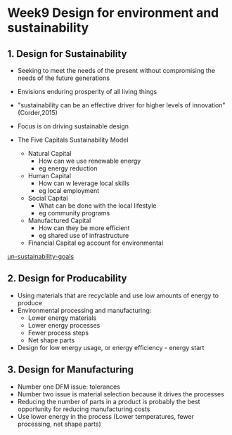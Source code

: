 # Week9 Design for environment and sustainability

## 1. Design for Sustainability

- Seeking to meet the needs of the present without compromising the needs of the future generations
- Envisions enduring prosperity of all living things
- "sustainability can be an effective driver for higher levels of innovation"(Corder,2015)
- Focus is on driving sustainable design

- The Five Capitals Sustainability Model
  - Natural Capital
    - How can we use renewable energy
    - eg energy reduction
  - Human Capital
    - How can w leverage local skills
    - eg local employment
  - Social Capital
    - What can be done with the local lifestyle
    - eg community programs
  - Manufactured Capital
    - How can they be more efficient
    - eg shared use of infrastructure
  - Financial Capital eg account for environmental

[un-sustainability-goals](images/un-sustainability-goals.png)

## 2. Design for Producability

- Using materials that are recyclable and use low amounts of energy to produce
- Environmental processing and manufacturing:
  - Lower energy materials
  - Lower energy processes
  - Fewer process steps
  - Net shape parts
- Design for low energy usage, or energy efficiency - energy start

## 3. Design for Manufacturing

- Number one DFM issue: tolerances
- Number two issue is material selection because it drives the processes
- Reducing the number of parts in a product is probably the best opportunity for reducing manufacturing costs
- Use lower energy in the process (Lower temperatures, fewer processing, net shape parts)
